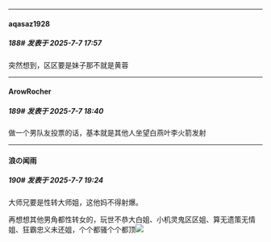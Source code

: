 ﻿
*****

####  aqasaz1928  
##### 188#       发表于 2025-7-7 17:57

突然想到，区区要是妹子那不就是黄蓉


*****

####  ArowRocher  
##### 189#       发表于 2025-7-7 18:40

做一个男队友投票的话，基本就是其他人坐望白燕叶李火箭发射


*****

####  浪の闻雨  
##### 190#       发表于 2025-7-7 19:24

大师兄要是性转大师姐，这他妈不得射爆。

再想想其他男角都性转女的，玩世不恭大白姐、小机灵鬼区区姐、算无遗策无情姐、狂霸忠义未还姐，个个都骚个个都顶<img src="https://static.stage1st.com/image/smiley/face2017/045.png" referrerpolicy="no-referrer">

